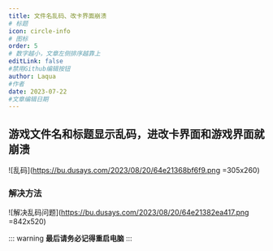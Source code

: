 ```yaml
---
title: 文件名乱码、改卡界面崩溃
# 标题
icon: circle-info
# 图标
order: 5
# 数字越小，文章左侧排序越靠上
editLink: false
#禁用Github编辑按钮
author: Laqua
#作者
date: 2023-07-22
#文章编辑日期
---
```


## **游戏文件名和标题显示乱码，进改卡界面和游戏界面就崩溃**

![乱码](https://bu.dusays.com/2023/08/20/64e21368bf6f9.png =305x260)

### **解决方法**

![解决乱码问题](https://bu.dusays.com/2023/08/20/64e21382ea417.png =842x520)

::: warning
**最后请务必记得重启电脑**
:::


